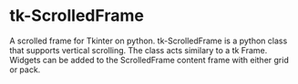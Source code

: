 # tk-ScrolledFrame
A scrolled frame for Tkinter on python.
tk-ScrolledFrame is a python class that supports vertical scrolling. The class acts similary to a tk Frame. Widgets can be added to the ScrolledFrame content frame with either grid or pack.
